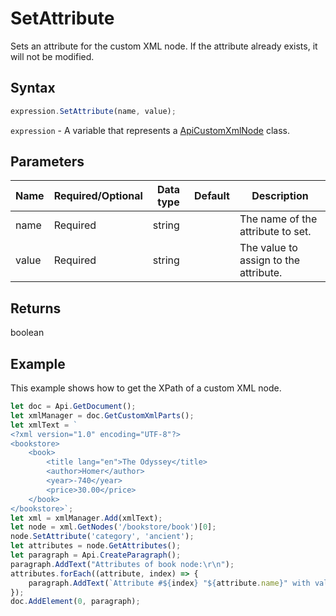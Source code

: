 # SetAttribute

Sets an attribute for the custom XML node. If the attribute already exists, it will not be modified.

## Syntax

```javascript
expression.SetAttribute(name, value);
```

`expression` - A variable that represents a [ApiCustomXmlNode](../ApiCustomXmlNode.md) class.

## Parameters

| **Name** | **Required/Optional** | **Data type** | **Default** | **Description** |
| ------------- | ------------- | ------------- | ------------- | ------------- |
name | Required | string |  | The name of the attribute to set.
value | Required | string |  | The value to assign to the attribute.

## Returns

boolean

## Example

This example shows how to get the XPath of a custom XML node.

```javascript editor-docx
let doc = Api.GetDocument();
let xmlManager = doc.GetCustomXmlParts();
let xmlText = `
<?xml version="1.0" encoding="UTF-8"?>
<bookstore>
    <book>
        <title lang="en">The Odyssey</title>
        <author>Homer</author>
        <year>-740</year>
        <price>30.00</price>
    </book>
</bookstore>`;
let xml = xmlManager.Add(xmlText);
let node = xml.GetNodes('/bookstore/book')[0];
node.SetAttribute('category', 'ancient');
let attributes = node.GetAttributes();
let paragraph = Api.CreateParagraph();
paragraph.AddText("Attributes of book node:\r\n");
attributes.forEach((attribute, index) => {
    paragraph.AddText(`Attribute #${index} "${attribute.name}" with value: ${attribute.value}\r\n`);
});
doc.AddElement(0, paragraph);
```

